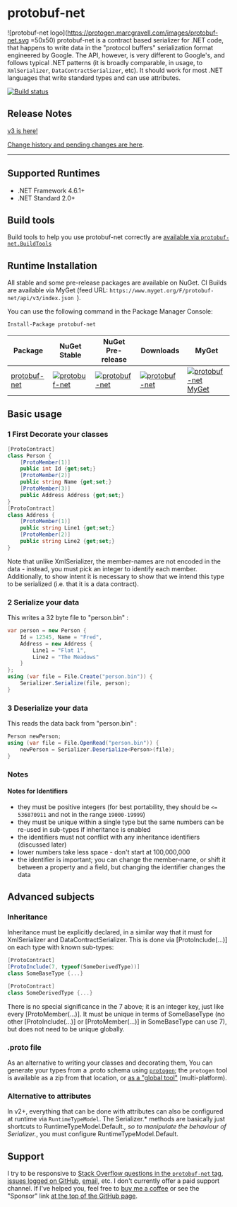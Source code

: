 # protobuf-net
![protobuf-net logo](https://protogen.marcgravell.com/images/protobuf-net.svg =50x50) protobuf-net is a contract based serializer for .NET code, that happens to write data in the "protocol buffers" serialization format engineered by Google. The API, however, is very different to Google's, and follows typical .NET patterns (it is broadly comparable, in usage, to `XmlSerializer`, `DataContractSerializer`, etc). It should work for most .NET languages that write standard types and can use attributes.

[![Build status](https://ci.appveyor.com/api/projects/status/1pj6gk7h37bjn200/branch/main?svg=true)](https://ci.appveyor.com/project/StackExchange/protobuf-net/branch/main)

## Release Notes

[v3 is here!](https://protobuf-net.github.io/protobuf-net/3_0)

[Change history and pending changes are here](https://protobuf-net.github.io/protobuf-net/releasenotes).

---

## Supported Runtimes
- .NET Framework 4.6.1+
- .NET Standard 2.0+

## Build tools

Build tools to help you use protobuf-net correctly are [available via `protobuf-net.BuildTools`](https://protobuf-net.github.io/protobuf-net/build_tools)

## Runtime Installation

All stable and some pre-release packages are available on NuGet. CI Builds are available via MyGet (feed URL: `https://www.myget.org/F/protobuf-net/api/v3/index.json `).

You can use the following command in the Package Manager Console:
```ps
Install-Package protobuf-net
```

| Package | NuGet Stable | NuGet Pre-release | Downloads | MyGet |
| ------- | ------------ | ----------------- | --------- | ----- |
| [protobuf-net](https://www.nuget.org/packages/protobuf-net/) | [![protobuf-net](https://img.shields.io/nuget/v/protobuf-net.svg)](https://www.nuget.org/packages/protobuf-net/) | [![protobuf-net](https://img.shields.io/nuget/vpre/protobuf-net.svg)](https://www.nuget.org/packages/protobuf-net/) | [![protobuf-net](https://img.shields.io/nuget/dt/protobuf-net.svg)](https://www.nuget.org/packages/protobuf-net/) | [![protobuf-net MyGet](https://img.shields.io/myget/protobuf-net/vpre/protobuf-net.svg)](https://www.myget.org/feed/protobuf-net/package/nuget/protobuf-net) |

## Basic usage

### 1 First Decorate your classes
```csharp
[ProtoContract]
class Person {
    [ProtoMember(1)]
    public int Id {get;set;}
    [ProtoMember(2)]
    public string Name {get;set;}
    [ProtoMember(3)]
    public Address Address {get;set;}
}
[ProtoContract]
class Address {
    [ProtoMember(1)]
    public string Line1 {get;set;}
    [ProtoMember(2)]
    public string Line2 {get;set;}
}
```
Note that unlike XmlSerializer, the member-names are not encoded in the data - instead, you must pick an integer to identify each member. Additionally, to show intent it is necessary to show that we intend this type to be serialized (i.e. that it is a data contract).

### 2 Serialize your data

This writes a 32 byte file to "person.bin" :
```csharp
var person = new Person {
    Id = 12345, Name = "Fred",
    Address = new Address {
        Line1 = "Flat 1",
        Line2 = "The Meadows"
    }
};
using (var file = File.Create("person.bin")) {
    Serializer.Serialize(file, person);
}
```

### 3 Deserialize your data

This reads the data back from "person.bin" :
```csharp
Person newPerson;
using (var file = File.OpenRead("person.bin")) {
    newPerson = Serializer.Deserialize<Person>(file);
}
```

### Notes 

#### Notes for Identifiers

* they must be positive integers (for best portability, they should be `<= 536870911` and not in the range `19000-19999`)
* they must be unique within a single type but the same numbers can be re-used in sub-types if inheritance is enabled 
* the identifiers must not conflict with any inheritance identifiers (discussed later) 
* lower numbers take less space - don't start at 100,000,000 
* the identifier is important; you can change the member-name, or shift it between a property and a field, but changing the identifier changes the data 

## Advanced subjects

### Inheritance

Inheritance must be explicitly declared, in a similar way that it must for XmlSerializer and DataContractSerializer. This is done via [ProtoInclude(...)] on each type with known sub-types: 

```csharp
[ProtoContract]
[ProtoInclude(7, typeof(SomeDerivedType))]
class SomeBaseType {...}

[ProtoContract]
class SomeDerivedType {...}
```
There is no special significance in the 7 above; it is an integer key, just like every [ProtoMember(...)]. It must be unique in terms of SomeBaseType (no other [ProtoInclude(...)] or [ProtoMember(...)] in SomeBaseType can use 7), but does not need to be unique globally. 

### .proto file

As an alternative to writing your classes and decorating them, You can generate your types from a .proto schema using [`protogen`](https://protogen.marcgravell.com/);
the `protogen` tool is available as a zip from that location, or [as a "global tool"](https://www.nuget.org/packages/protobuf-net.Protogen) (multi-platform).

### Alternative to attributes

In v2+, everything that can be done with attributes can also be configured at runtime via `RuntimeTypeModel`. The Serializer.* methods are basically just shortcuts to RuntimeTypeModel.Default.*, so to manipulate the behaviour of Serializer.*, you must configure RuntimeTypeModel.Default. 

## Support

I try to be responsive to [Stack Overflow questions in the `protobuf-net` tag](https://stackoverflow.com/questions/tagged/protobuf-net), [issues logged on GitHub](https://github.com/protobuf-net/protobuf-net), [email](mailto:marc.gravell@gmail.com), etc. I don't currently offer a paid support channel. If I've helped you, feel free to [buy me a coffee](https://buymeacoff.ee/marcgravell) or see the "Sponsor" link [at the top of the GitHub page](https://github.com/protobuf-net/protobuf-net).
